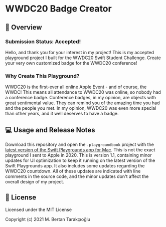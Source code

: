 # WWDC20 Badge Creator
## 👀 Overview
###  Submission Status: Accepted!
Hello, and thank you for your interest in my project! This is my accepted playground project I built for the WWDC20 Swift Student Challenge. Create your very own customized badge for the WWDC20 conference!
### Why Create This Playground?
WWDC20 is the first-ever all online Apple Event - and of course, the WWDC! This means all attendance to WWDC20 was online, so nobody had a conference badge. Conference badges, in my opinion, are objects with great sentimental value. They can remind you of the amazing time you had and the people you met. In my opinion, WWDC20 was even more special than other years, and it well deserves to have a badge.
## 💻 Usage and Release Notes
Download this repository and open the `.playgroundbook` project with the [latest version of the Swift Playgrounds app for Mac](https://apps.apple.com/tr/app/swift-playgrounds/id1496833156?mt=12).
This is not the exact playground I sent to Apple in 2020. This is version 1.1, containing minor updates for UI optimization to keep it running on the latest version of the Swift Playgrounds app. It also includes some updates regarding the WWDC20 countdown. All of these updates are indicated with line comments in the source code, and the minor updates don't affect the overall design of my project.
## 📃 License
Licensed under the MIT License

Copyright (c) 2021 M. Bertan Tarakçıoğlu
